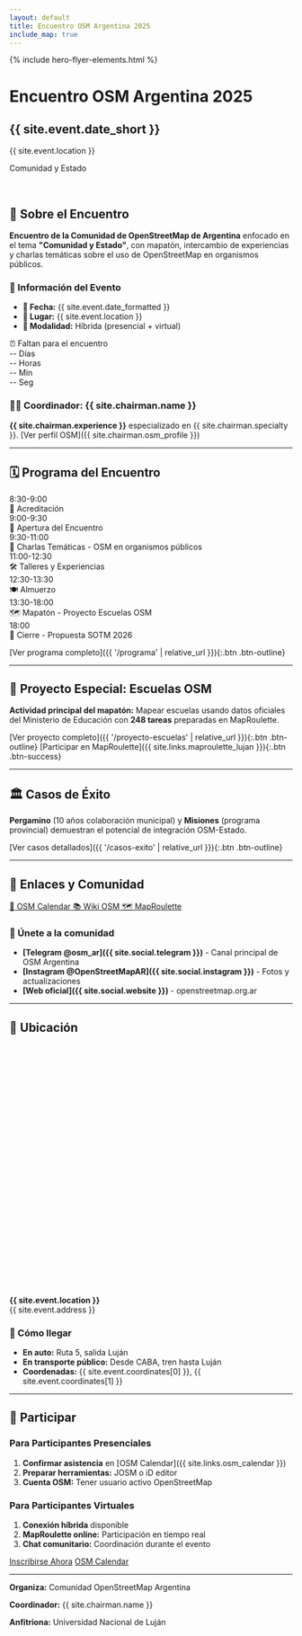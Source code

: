```yaml
---
layout: default
title: Encuentro OSM Argentina 2025
include_map: true
---
```


<div class="hero-section">
  {% include hero-flyer-elements.html %}
  <div class="event-badge">
    <h1>Encuentro OSM Argentina 2025</h1>
    <h2>{{ site.event.date_short }}</h2>
    <p>{{ site.event.location }}</p>
    <p class="hero-subtitle">Comunidad y Estado</p>
    <div class="hero-actions">
      <a href="{{ '/flyer' | relative_url }}" style="color: rgba(255,255,255,0.7); text-decoration: none; font-size: 0.9rem;">Ver flyer completo</a>
    </div>
  </div>
</div>

## 🎯 Sobre el Encuentro

**Encuentro de la Comunidad de OpenStreetMap de Argentina** enfocado en el tema **"Comunidad y Estado"**, con mapatón, intercambio de experiencias y charlas temáticas sobre el uso de OpenStreetMap en organismos públicos.

### 📍 Información del Evento

- **📅 Fecha:** {{ site.event.date_formatted }}
- **📍 Lugar:** {{ site.event.location }}
- **👥 Modalidad:** Híbrida (presencial + virtual)

<div class="countdown-container">
  <div class="countdown-title">⏰ Faltan para el encuentro</div>
  <div id="countdown-timer" class="countdown-timer">
    <div class="countdown-unit">
      <span class="countdown-number" id="days">--</span>
      <span class="countdown-label">Días</span>
    </div>
    <div class="countdown-unit">
      <span class="countdown-number" id="hours">--</span>
      <span class="countdown-label">Horas</span>
    </div>
    <div class="countdown-unit">
      <span class="countdown-number" id="minutes">--</span>
      <span class="countdown-label">Min</span>
    </div>
    <div class="countdown-unit">
      <span class="countdown-number" id="seconds">--</span>
      <span class="countdown-label">Seg</span>
    </div>
  </div>
</div>

### 👨‍💼 Coordinador: {{ site.chairman.name }}

**{{ site.chairman.experience }}** especializado en {{ site.chairman.specialty }}. [Ver perfil OSM]({{ site.chairman.osm_profile }})

---

## 🗓️ Programa del Encuentro

<div class="programa-preview">
  <div class="horario-item">
    <div class="hora">8:30-9:00</div>
    <div class="actividad">🎫 Acreditación</div>
  </div>
  
  <div class="horario-item">
    <div class="hora">9:00-9:30</div>
    <div class="actividad">🎯 Apertura del Encuentro</div>
  </div>
  
  <div class="horario-item">
    <div class="hora">9:30-11:00</div>
    <div class="actividad">💬 Charlas Temáticas - OSM en organismos públicos</div>
  </div>
  
  <div class="horario-item">
    <div class="hora">11:00-12:30</div>
    <div class="actividad">🛠️ Talleres y Experiencias</div>
  </div>
  
  <div class="horario-item">
    <div class="hora">12:30-13:30</div>
    <div class="actividad">🍽️ Almuerzo</div>
  </div>
  
  <div class="horario-item destacado">
    <div class="hora">13:30-18:00</div>
    <div class="actividad">🗺️ Mapatón - Proyecto Escuelas OSM</div>
  </div>
  
  <div class="horario-item">
    <div class="hora">18:00</div>
    <div class="actividad">🎯 Cierre - Propuesta SOTM 2026</div>
  </div>
</div>

[Ver programa completo]({{ '/programa' | relative_url }}){:.btn .btn-outline}

---

## 🏫 Proyecto Especial: Escuelas OSM

**Actividad principal del mapatón:** Mapear escuelas usando datos oficiales del Ministerio de Educación con **248 tareas** preparadas en MapRoulette.

[Ver proyecto completo]({{ '/proyecto-escuelas' | relative_url }}){:.btn .btn-outline} [Participar en MapRoulette]({{ site.links.maproulette_lujan }}){:.btn .btn-success}

---

## 🏛️ Casos de Éxito

**Pergamino** (10 años colaboración municipal) y **Misiones** (programa provincial) demuestran el potencial de integración OSM-Estado.

[Ver casos detallados]({{ '/casos-exito' | relative_url }}){:.btn .btn-outline}

---

## 🔗 Enlaces y Comunidad

<div class="enlaces-oficiales">
  <a href="{{ site.links.osm_calendar }}" class="enlace-oficial">
    📅 OSM Calendar
  </a>
  
  <a href="{{ site.links.wiki }}" class="enlace-oficial">
    📚 Wiki OSM
  </a>
  
  <a href="{{ site.links.maproulette_project }}" class="enlace-oficial">
    🗺️ MapRoulette
  </a>
</div>

### 💬 Únete a la comunidad

- **[Telegram @osm_ar]({{ site.social.telegram }})** - Canal principal de OSM Argentina
- **[Instagram @OpenStreetMapAR]({{ site.social.instagram }})** - Fotos y actualizaciones
- **[Web oficial]({{ site.social.website }})** - openstreetmap.org.ar

---

## 📍 Ubicación

<div id="mapa-encuentro" style="height: 400px; margin: 2rem 0;"></div>

**{{ site.event.location }}**  
{{ site.event.address }}

### 🚗 Cómo llegar
- **En auto:** Ruta 5, salida Luján
- **En transporte público:** Desde CABA, tren hasta Luján
- **Coordenadas:** {{ site.event.coordinates[0] }}, {{ site.event.coordinates[1] }}

---

## 🎯 Participar

### Para Participantes Presenciales
1. **Confirmar asistencia** en [OSM Calendar]({{ site.links.osm_calendar }})
2. **Preparar herramientas:** JOSM o iD editor
3. **Cuenta OSM:** Tener usuario activo OpenStreetMap

### Para Participantes Virtuales
1. **Conexión híbrida** disponible
2. **MapRoulette online:** Participación en tiempo real
3. **Chat comunitario:** Coordinación durante el evento

<div class="cta-buttons">
  <a href="{{ site.links.inscripcion_oficial }}" target="_blank" class="btn btn-success btn-large">Inscribirse Ahora</a>
  <a href="{{ site.links.osm_calendar }}" target="_blank" class="btn btn-outline btn-large">OSM Calendar</a>
</div>

---

<div class="footer-evento">
  <p><strong>Organiza:</strong> Comunidad OpenStreetMap Argentina</p>
  <p><strong>Coordinador:</strong> {{ site.chairman.name }}</p>
  <p><strong>Anfitriona:</strong> Universidad Nacional de Luján</p>
</div>
